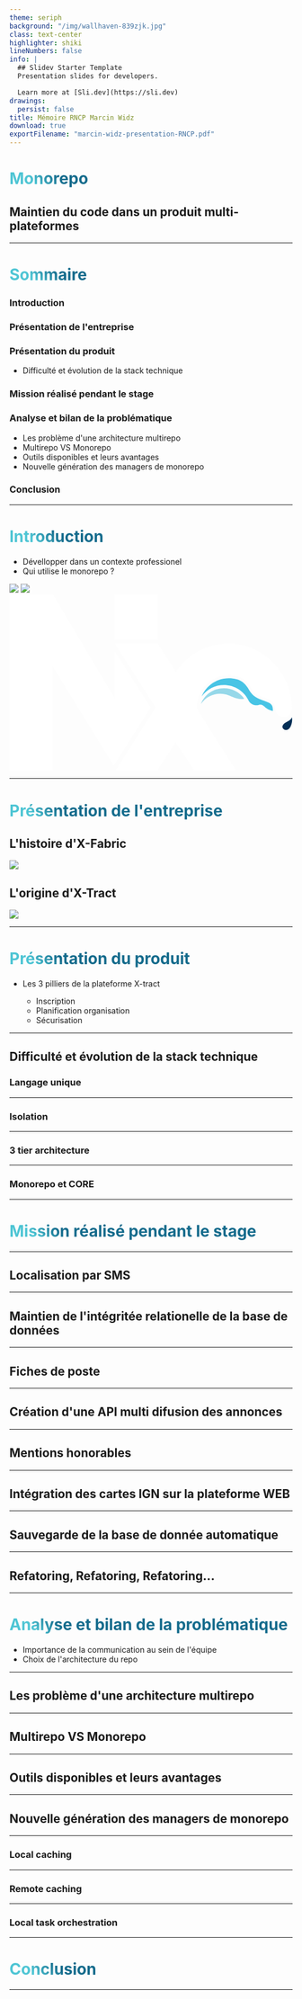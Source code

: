 ```yaml
---
theme: seriph
background: "/img/wallhaven-839zjk.jpg"
class: text-center
highlighter: shiki
lineNumbers: false
info: |
  ## Slidev Starter Template
  Presentation slides for developers.

  Learn more at [Sli.dev](https://sli.dev)
drawings:
  persist: false
title: Mémoire RNCP Marcin Widz
download: true
exportFilename: "marcin-widz-presentation-RNCP.pdf"
---
```


# Monorepo

<h2 class="max-w-md mx-auto text-shadow-md">Maintien du code dans un produit multi-plateformes</h2>

<!-- We Will find a way BOI -->

---

# Sommaire

<div class="ml-20 grid gap-3">

### Introduction

### Présentation de l'entreprise

<div>

### Présentation du produit

- Difficulté et évolution de la stack technique

</div>

### Mission réalisé pendant le stage

<div>

### Analyse et bilan de la problématique

- Les problème d'une architecture multirepo
- Multirepo VS Monorepo
- Outils disponibles et leurs avantages
- Nouvelle génération des managers de monorepo

</div>

### Conclusion

</div>

<style>
h1 {
  background-color: #2B90B6;
  background-image: linear-gradient(45deg, #4EC5D4 10%, #146b8c 20%);
  background-size: 100%;
  -webkit-background-clip: text;
  -moz-background-clip: text;
  -webkit-text-fill-color: transparent;
  -moz-text-fill-color: transparent;
}


ul {
  @apply ml-10
}
</style>

<!-- In bromance we trust -->

---

# Introduction

- Dévellopper dans un contexte professionel
- Qui utilise le monorepo ?

<style>
h1 {
  background-color: #2B90B6;
  background-image: linear-gradient(45deg, #4EC5D4 10%, #146b8c 20%);
  background-size: 100%;
  -webkit-background-clip: text;
  -moz-background-clip: text;
  -webkit-text-fill-color: transparent;
  -moz-text-fill-color: transparent;
}

ul {
  @apply ml-10 text-xl
}
</style>

<img src="/img/lerna.svg" class="absolute right-30 top-1/3 w-65 animate-pulse transform -rotate-5" />
<img src="/img/turborepo.svg" class="absolute left-1/5 bottom-1/6 w-60 transform" />
<svg viewBox="0 0 262 163" class="absolute left-1/7 top-1/2 w-30 transform rotate-5"><polygon id="Path" fill="#ffffff" points="130.68 104.59 97.49 52.71 97.44 96.3 40.24 0 0 0 0 162.57 39.79 162.57 39.92 66.39 96.53 158.26"></polygon><polygon id="Path" fill="#ffffff" points="97.5 41.79 137.24 41.79 137.33 41.33 137.33 0 97.54 0 97.49 41.33"></polygon><path d="M198.66,86.86 C189.139872,86.6795216 180.538723,92.516445 177.19,101.43 C182.764789,93.0931021 193.379673,89.7432211 202.73,93.37 C207.05,95.13 212.73,97.97 217.23,96.45 C212.950306,90.4438814 206.034895,86.8725952 198.66,86.86 L198.66,86.86 Z" id="Path" fill="#96D8E9"></path><path d="M243.75,106.42 C243.75,101.55 241.1,100.42 235.6,98.42 C231.52,97 226.89,95.4 223.52,91 C222.86,90.13 222.25,89.15 221.6,88.11 C220.14382,85.4164099 218.169266,83.037429 215.79,81.11 C212.58,78.75 208.37,77.6 202.91,77.6 C191.954261,77.6076705 182.084192,84.2206169 177.91,94.35 C183.186964,87.0278244 191.956716,83.0605026 200.940147,83.9314609 C209.923578,84.8024193 217.767888,90.3805017 221.54,98.58 C223.424615,101.689762 227.141337,103.174819 230.65,102.22 C236.02,101.07 235.65,106.15 243.76,107.87 L243.75,106.42 Z" id="Path" fill="#48C4E5"></path><path d="M261.46,105.38 L261.46,105.27 C261.34,73.03 235.17,45.45 202.91,45.45 C183.207085,45.4363165 164.821777,55.3450614 154,71.81 L153.79,71.45 L137.23,45.45 L97.5,45.4499858 L135.25,104.57 L98.41,162.57 L137,162.57 L153.79,136.78 L170.88,162.57 L209.48,162.57 L174.48,107.49 C173.899005,106.416838 173.583536,105.220114 173.56,104 C173.557346,96.2203871 176.64661,88.7586448 182.147627,83.2576275 C187.648645,77.7566101 195.110387,74.6673462 202.89,74.67 C219.11,74.67 221.82,84.37 225.32,88.93 C232.23,97.93 246.03,93.99 246.03,105.73 L246.03,105.73 C246.071086,108.480945 247.576662,111.001004 249.979593,112.340896 C252.382524,113.680787 255.317747,113.636949 257.679593,112.225896 C260.041438,110.814842 261.471086,108.250945 261.43,105.5 L261.43,105.5 L261.43,105.38 L261.46,105.38 Z" id="Path" fill="#ffffff"></path><path d="M261.5,113.68 C261.892278,116.421801 261.504116,119.218653 260.38,121.75 C258.18,126.84 254.51,125.14 254.51,125.14 C254.51,125.14 251.35,123.6 253.27,120.65 C255.4,117.36 259.61,117.74 261.5,113.68 Z" id="Path" fill="#022f56"></path></svg>

---

# Présentation de l'entreprise

<div class="ml-10 mt-20 grid gap-20 grid-cols-2">
  <div>
    <h2>L'histoire d'X-Fabric</h2>
    <img src="/img/x-fabric-logo.png" class="mt-5 w-70" />
  </div>

  <div>
    <v-click>
      <h2>L'origine d'X-Tract</h2>
      <img v-after src="/img/x-tract.jpg" class="mt-5 w-70" />
    </v-click>
  </div>
</div>

<style>
h1 {
  background-color: #2B90B6;
  background-image: linear-gradient(45deg, #4EC5D4 10%, #146b8c 20%);
  background-size: 100%;
  -webkit-background-clip: text;
  -moz-background-clip: text;
  -webkit-text-fill-color: transparent;
  -moz-text-fill-color: transparent;
}

.slidev-vclick-target {
  transition: opacity 200ms ease;
}

.slidev-vclick-hidden {
  opacity: 0;
  pointer-events: none;
}

</style>

---

# Présentation du produit

- Les 3 pilliers de la plateforme X-tract

  - Inscription
  - Planification organisation
  - Sécurisation

---

## Difficulté et évolution de la stack technique

### Langage unique

---

### Isolation

---

### 3 tier architecture

---

### Monorepo et CORE

---

# Mission réalisé pendant le stage

---

## Localisation par SMS

---

## Maintien de l'intégritée relationelle de la base de données

---

## Fiches de poste

---

## Création d'une API multi difusion des annonces

---

## Mentions honorables

---

## Intégration des cartes IGN sur la plateforme WEB

---

## Sauvegarde de la base de donnée automatique

---

## Refatoring, Refatoring, Refatoring...

---

# Analyse et bilan de la problématique

- Importance de la communication au sein de l'équipe
- Choix de l'architecture du repo

---

## Les problème d'une architecture multirepo

---

## Multirepo VS Monorepo

---

## Outils disponibles et leurs avantages

---

## Nouvelle génération des managers de monorepo

---

### Local caching

---

### Remote caching

---

### Local task orchestration

---

# Conclusion

---

